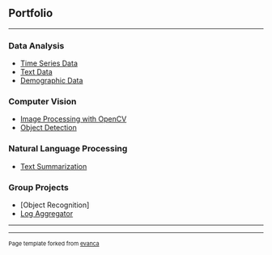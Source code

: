 ## Portfolio

---


### Data Analysis

- [Time Series Data](https://github.com/pallabee/Time-Series-for-Stock-Price-Prediction)
- [Text Data](https://github.com/pallabee/EDA-for-Text-using-R)
- [Demographic Data](https://github.com/pallabee/Demographic-Data-Analysis)


### Computer Vision

- [Image Processing with OpenCV](https://github.com/pallabee/human-pose-estimation/blob/main/Task1_2.ipynb)
- [Object Detection](https://github.com/pallabee/human-pose-estimation/blob/main/person_detector.ipynb)


### Natural Language Processing

- [Text Summarization](https://github.com/pallabee/Summarize-COVID-19-News)


### Group Projects

- [Object Recognition]
- [Log Aggregator](https://github.com/pallabee/LogAggregator-4)

---




---
<p style="font-size:11px">Page template forked from <a href="https://github.com/evanca/quick-portfolio">evanca</a></p>
<!-- Remove above link if you don't want to attibute -->
